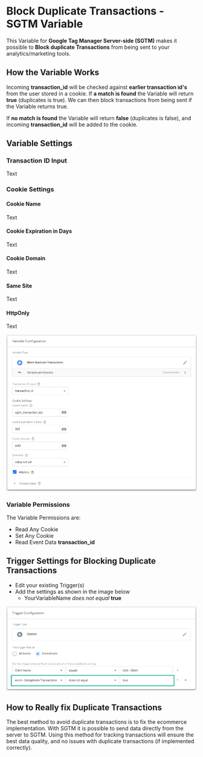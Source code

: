# Block Duplicate Transactions - SGTM Variable
This Variable for **Google Tag Manager Server-side (SGTM)** makes it possible to **Block duplicate Transactions** from being sent to your analytics/marketing tools.

## How the Variable Works
Incoming **transaction_id** will be checked against **earlier transaction id's** from the user stored in a cookie. If **a match is found** the Variable will return **true** (duplicates is true). We can then block transactions from being sent if the Variable returns true.

If **no match is found** the Variable will return **false** (duplicates is false), and incoming **transaction_id** will be added to the cookie.

## Variable Settings
### Transaction ID Input
Text

### Cookie Settings
#### Cookie Name
Text

#### Cookie Expiration in Days
Text

#### Cookie Domain
Text

#### Same Site
Text

#### HttpOnly
Text

![Block Duplicate Transactions Variable Settings](https://github.com/gtm-templates-knowit-experience/sgtm-block-duplicate-transactions/blob/main/images/sgtm-block-duplicate-transactions-variable.png)

### Variable Permissions
The Variable Permissions are:
* Read Any Cookie
* Set Any Cookie
* Read Event Data **transaction_id**

## Trigger Settings for Blocking Duplicate Transactions
* Edit your existing Trigger(s)
* Add the settings as shown in the image below
  * YourVariableName *does not equal* **true**

![Trigger Settings for Blocking Duplicate Transactions](https://github.com/gtm-templates-knowit-experience/sgtm-block-duplicate-transactions/blob/main/images/sgtm-block-duplicate-transactions-trigger-settings.png)

## How to Really fix Duplicate Transactions
The best method to avoid duplicate transactions is to fix the ecommerce implementation. With SGTM it is possible to send data directly from the server to SGTM. Using this method for tracking transactions will ensure the best data quality, and no issues with duplicate transactions (if implemented correctly).
